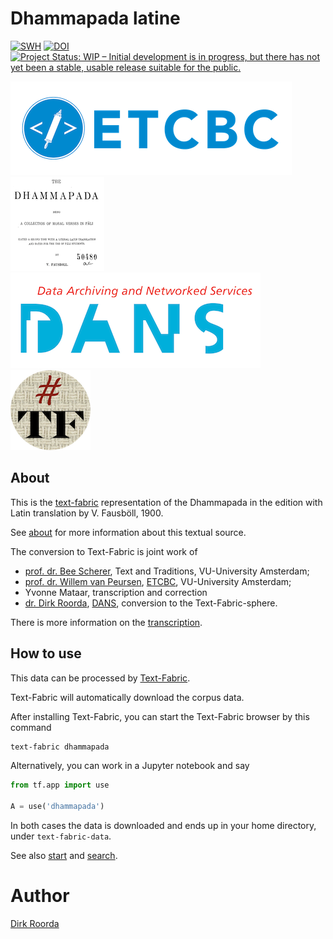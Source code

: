 # Dhammapada latine

[![SWH](https://archive.softwareheritage.org/badge/origin/https://github.com/ETCBC/dhammapada/)](https://archive.softwareheritage.org/browse/origin/https://github.com/ETCBC/dhammapada/)
[![DOI](https://zenodo.org/badge/440102377.svg)](https://zenodo.org/badge/latestdoi/440102377)
[![Project Status: WIP – Initial development is in progress, but there has not yet been a stable, usable release suitable for the public.](https://www.repostatus.org/badges/latest/wip.svg)](https://www.repostatus.org/#wip)

[![etcbc](programs/images/etcbc.png)](http://www.etcbc.nl)
![logo](programs/images/logo.png)
[![dans](programs/images/dans.png)](https://dans.knaw.nl/en)
[![tf](programs/images/tf-small.png)](https://annotation.github.io/text-fabric/tf)


## About

This is the
[text-fabric](https://github.com/annotation/text-fabric)
representation of the Dhammapada in the edition with Latin translation by V. Fausböll, 1900.

See [about](docs/about.md) for more information about this textual source.

The conversion to Text-Fabric is joint work of 

*   [prof. dr. Bee Scherer](https://research.vu.nl/en/persons/bee-scherer),
    Text and Traditions,
    VU-University Amsterdam;
*   [prof. dr. Willem van Peursen](https://research.vu.nl/en/persons/willem-van-peursen),
    [ETCBC](http://www.etcbc.nl),
    VU-University Amsterdam;
*   Yvonne Mataar,
    transcription and correction
*   [dr. Dirk Roorda](https://pure.knaw.nl/portal/en/persons/dirk-roorda),
    [DANS](https://www.dans.knaw.nl),
    conversion to the Text-Fabric-sphere.

There is more information on the
[transcription](docs/transcription.md).

## How to use

This data can be processed by 
[Text-Fabric](https://annotation.github.io/text-fabric/tf).

Text-Fabric will automatically download the corpus data.

After installing Text-Fabric, you can start the Text-Fabric browser by this command

```sh
text-fabric dhammapada
```

Alternatively, you can work in a Jupyter notebook and say

```python
from tf.app import use

A = use('dhammapada')
```

In both cases the data is downloaded and ends up in your home directory,
under `text-fabric-data`.

See also 
[start](https://nbviewer.jupyter.org/github/annotation/tutorials/blob/master/dhammapada/start.ipynb)
and
[search](https://nbviewer.jupyter.org/github/annotation/tutorials/blob/master/dhammapada/search.ipynb).

# Author

[Dirk Roorda](https://github.com/dirkroorda)
